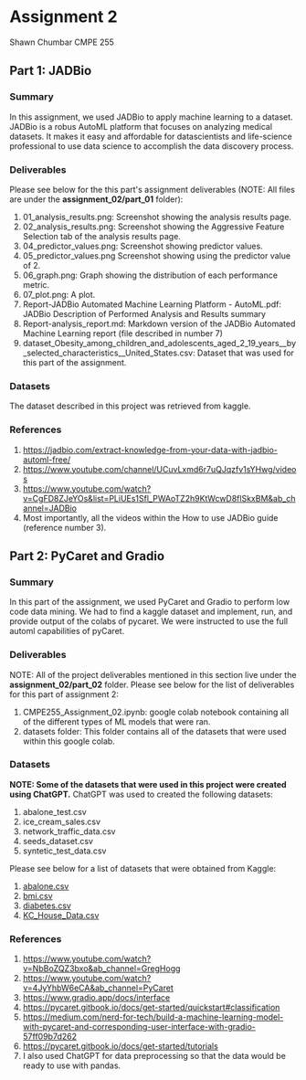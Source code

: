# Assignment 2 
Shawn Chumbar
CMPE 255

## Part 1: JADBio

### Summary
In this assignment, we used JADBio to apply machine learning to a dataset. JADBio is a robus AutoML platform that focuses on analyzing 
medical datasets. It makes it easy and affordable for datascientists and life-science professional to use data science to 
accomplish the data discovery process. 

### Deliverables
Please see below for the this part's assignment deliverables (NOTE: All files are under the **assignment_02/part_01** folder):
1. 01_analysis_results.png: Screenshot showing the analysis results page. 
2. 02_analysis_results.png: Screenshot showing the Aggressive Feature Selection tab of the analysis results page. 
3. 04_predictor_values.png: Screenshot showing predictor values.
4. 05_predictor_values.png Screenshot showing using the predictor value of 2.
5. 06_graph.png: Graph showing the distribution of each performance metric.
6. 07_plot.png: A plot.
7. Report-JADBio Automated Machine Learning Platform - AutoML.pdf: JADBio Description of Performed Analysis and Results summary
8. Report-analysis_report.md: Markdown version of the JADBio Automated Machine Learning report (file described in number 7)
9. dataset_Obesity_among_children_and_adolescents_aged_2_19_years__by_selected_characteristics__United_States.csv: Dataset that was used for this part of the assignment. 


### Datasets
The dataset described in this project was retrieved from kaggle.

### References
1. https://jadbio.com/extract-knowledge-from-your-data-with-jadbio-automl-free/
2. https://www.youtube.com/channel/UCuvLxmd6r7uQJqzfv1sYHwg/videos
3. https://www.youtube.com/watch?v=CgFD8ZJeYOs&list=PLiUEs1Sfl_PWAoTZ2h9KtWcwD8flSkxBM&ab_channel=JADBio 
4. Most importantly, all the videos within the How to use JADBio guide (reference number 3).

## Part 2: PyCaret and Gradio 

### Summary
In this part of the assignment, we used PyCaret and Gradio to perform low code data mining. We had to find a kaggle dataset and implement, run, and provide output of the colabs of pycaret. 
We were instructed to use the full automl capabilities of pyCaret.

### Deliverables
NOTE: All of the project deliverables mentioned in this section live under the **assignment_02/part_02** folder. Please see below for the list of deliverables for this part of assignment 2:
1. CMPE255_Assignment_02.ipynb: google colab notebook containing all of the different types of ML models that were ran.
2. datasets folder: This folder contains all of the datasets that were used within this google colab. 


### Datasets
**NOTE: Some of the datasets that were used in this project were created using ChatGPT.** 
ChatGPT was used to created the following datasets:
1. abalone_test.csv
2. ice_cream_sales.csv
3. network_traffic_data.csv
4. seeds_dataset.csv
5. syntetic_test_data.csv

Please see below for a list of datasets that were obtained from Kaggle:
1. [abalone.csv](https://www.kaggle.com/datasets/rodolfomendes/abalone-dataset)
2. [bmi.csv](https://www.kaggle.com/datasets/rukenmissonnier/age-weight-height-bmi-analysis)
3. [diabetes.csv](https://www.kaggle.com/datasets/uciml/pima-indians-diabetes-database)
4. [KC_House_Data.csv](https://www.kaggle.com/datasets/astronautelvis/kc-house-data)

### References
1. https://www.youtube.com/watch?v=NbBoZQZ3bxo&ab_channel=GregHogg
2. https://www.youtube.com/watch?v=4JyYhbW6eCA&ab_channel=PyCaret
3. https://www.gradio.app/docs/interface 
4. https://pycaret.gitbook.io/docs/get-started/quickstart#classification
5. https://medium.com/nerd-for-tech/build-a-machine-learning-model-with-pycaret-and-corresponding-user-interface-with-gradio-57ff09b7d262
6. https://pycaret.gitbook.io/docs/get-started/tutorials 
7. I also used ChatGPT for data preprocessing so that the data would be ready to use with pandas.